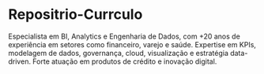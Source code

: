 # Repositrio-Currculo
Especialista em BI, Analytics e Engenharia de Dados, com +20 anos de experiência em setores como financeiro, varejo e saúde. Expertise em KPIs, modelagem de dados, governança, cloud, visualização e estratégia data-driven. Forte atuação em produtos de crédito e inovação digital.
